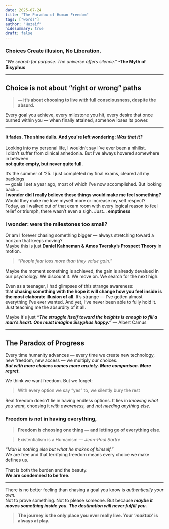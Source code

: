 ```yaml
---
date: 2025-07-24
title: "The Paradox of Human Freedom"
tags: ["words"]
author: "Huzaif"
hidesummary: true
draft: false
---
```

### Choices Create illusion, No Liberation.

 *“We search for purpose. The universe offers silence.”* **-The Myth of Sisyphus**

---

## Choice is not about “right or wrong” paths 
> **— it’s about choosing to live with full consciousness, despite the absurd.**

Every goal you achieve, every milestone you hit, every desire that once burned within you — when finally attained, somehow loses its power.  

---

#### It fades. The shine dulls. And you're left wondering: *Was that it?*

Looking into my personal life, I wouldn’t say I’ve ever been a nihilist. \
I didn’t suffer from clinical anhedonia. But I’ve always hovered somewhere in between \
 **not quite empty, but never quite full.**

It’s the summer of ‘25. I just completed my final exams, cleared all my backlogs \
— goals I set a year ago, most of which I’ve now accomplished. But looking back… \
**I wonder did I really believe these things would make me feel something?** \
Would they make me love myself more or increase my self respect? \
Today, as I walked out of that exam room with every logical reason to feel relief or triumph, there wasn’t even a sigh. Just… **emptiness**

### i wonder: were the milestones too small?  
Or am I forever chasing something bigger — always stretching toward a horizon that keeps moving? \
Maybe this is just **Daniel Kahneman & Amos Tversky’s Prospect Theory** in motion. 
> *“People fear loss more than they value gain.”*  

Maybe the moment something is achieved, the gain is already devalued in our psychology. We discount it.  We move on. We search for the next high.


Even as a teenager, I had glimpses of this strange awareness: \
that **chasing something with the hope it will change how you feel inside is the most elaborate illusion of all**.
It’s strange — I’ve gotten almost everything I’ve ever wanted. And yet, I’ve never been able to fully hold it. Just teaching me the absurdity of it all.

Maybe it's just
 ***“The struggle itself toward the heights is enough to fill a man’s heart. One must imagine Sisyphus happy.”***  — Albert Camus

---

## The Paradox of Progress

Every time humanity advances — every time we create new technology, new freedom, new access — we multiply our choices.  
***But with more choices comes more anxiety. More comparison. More regret.***

We think we want freedom. But we forget:  
> With every option we say “yes” to, we silently bury the rest

Real freedom doesn’t lie in having endless options. It lies in *knowing what you want,* choosing it *with awareness,* and *not needing anything else.*

### Freedom is not in having everything,

> **Freedom is choosing one thing — and letting go of everything else.**



>  Existentialism is a Humanism  — *Jean-Paul Sartre* 

*“Man is nothing else but what he makes of himself.”* \
We are free  and that terrifying freedom means every choice we make defines us. 

That is both the burden and the beauty.  
**We are condemned to be free.**

---

There is no better feeling than chasing a goal you know is *authentically your own.*  
Not to prove something. Not to please someone. But because ***maybe it moves something inside you.*
*The destination will never fulfill you.***

> **The journey is the only place you ever really live. Your ***'maktub'*** is always at play.**


